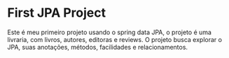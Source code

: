 # First JPA Project

Este é meu primeiro projeto usando o spring data JPA, o projeto é uma livraria, com livros, autores, editoras e reviews. O projeto busca explorar o JPA, suas anotações, métodos, facilidades e relacionamentos.

